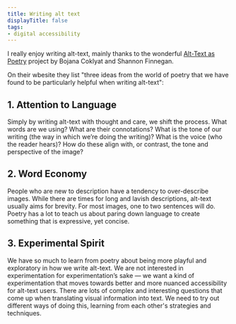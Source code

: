 ```yaml
---
title: Writing alt text 
displayTitle: false
tags: 
- digital accessibility
---
```


I really enjoy writing alt-text, mainly thanks to the wonderful  [Alt-Text as Poetry](https://alt-text-as-poetry.net/index.html) project by Bojana Coklyat and Shannon Finnegan.

On their wbesite they list "three ideas from the world of poetry that we have found to be particularly helpful when writing alt-text":

## 1. Attention to Language
Simply by writing alt-text with thought and care, we shift the process. What words are we using? What are their connotations? What is the tone of our writing (the way in which we’re doing the writing)? What is the voice (who the reader hears)? How do these align with, or contrast, the tone and perspective of the image?

 
## 2. Word Economy
People who are new to description have a tendency to over-describe images. While there are times for long and lavish descriptions, alt-text usually aims for brevity. For most images, one to two sentences will do. Poetry has a lot to teach us about paring down language to create something that is expressive, yet concise.

 
## 3. Experimental Spirit
We have so much to learn from poetry about being more playful and exploratory in how we write alt-text. We are not interested in experimentation for experimentation’s sake — we want a kind of experimentation that moves towards better and more nuanced accessibility for alt-text users. There are lots of complex and interesting questions that come up when translating visual information into text. We need to try out different ways of doing this, learning from each other's strategies and techniques.